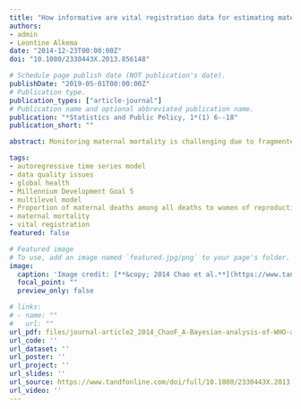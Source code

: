 ```yaml
---
title: "How informative are vital registration data for estimating maternal mortality? A Bayesian analysis of WHO adjustment data and parameters"
authors:
- admin
- Leontine Alkema
date: "2014-12-23T00:00:00Z"
doi: "10.1080/2330443X.2013.856148"

# Schedule page publish date (NOT publication's date).
publishDate: "2019-05-01T00:00:00Z"
# Publication type.
publication_types: ["article-journal"]
# Publication name and optional abbreviated publication name.
publication: "*Statistics and Public Policy, 1*(1) 6--18"
publication_short: ""

abstract: Monitoring maternal mortality is challenging due to fragmented data of varying quality. The maternal mortality estimates published by the WHO in 2012 included data adjustment parameters to account for these data quality issues, but there was a discrepancy between the WHO assumption about, and the observed variability in, misclassification errors in vital registration (VR) observations. We developed a Bayesian hierarchical time series model to estimate the extent of VR misclassification errors and to provide a plausible assessment of the uncertainty associated with VR observations for countries with and without external information on VR adjustment parameters. The resulting Bayesian distribution for VR adjustments was more comparable to the observed biases than the WHO expert distribution and the model allows for estimation of VR adjustment values for any period of interest for countries with partial information on such adjustments. We also illustrated that a fully Bayesian modeling approach for estimating maternal mortality can provide more data-driven insights into maternal mortality estimates and data adjustment parameters. However, given the paucity of, and the issues with, maternal mortality data, validation of modeling assumptions and findings is challenging; more data collection and research on measuring maternal mortality and assessing data quality issues are needed.

tags:
- autoregressive time series model
- data quality issues
- global health
- Millennium Development Goal 5
- multilevel model
- Proportion of maternal deaths among all deaths to women of reproductive ages (PM)
- maternal mortality
- vital registration
featured: false

# Featured image
# To use, add an image named `featured.jpg/png` to your page's folder. 
image:
  caption: 'Image credit: [**&copy; 2014 Chao et al.**](https://www.tandfonline.com/doi/full/10.1080/2330443X.2013.856148)'
  focal_point: ""
  preview_only: false

# links:
# - name: ""
#   url: ""
url_pdf: files/journal-article2_2014_ChaoF_A-Bayesian-analysis-of-WHO-adjustment-data-and-parameters.pdf
url_code: ''
url_dataset: ''
url_poster: ''
url_project: ''
url_slides: ''
url_source: https://www.tandfonline.com/doi/full/10.1080/2330443X.2013.856148
url_video: ''
---
```


<div data-badge-details="right" data-badge-type="medium-donut" data-doi="10.1080/2330443X.2013.856148" data-hide-no-mentions="true" class="altmetric-embed"></div>